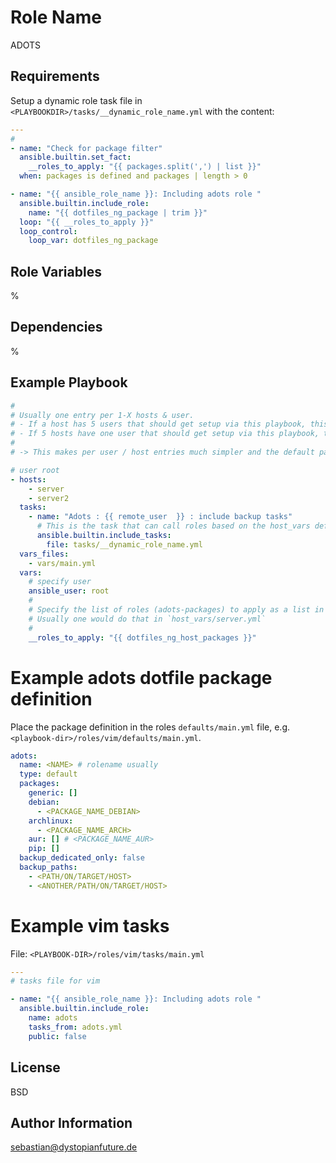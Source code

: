 Role Name
=========

ADOTS

Requirements
------------

Setup a dynamic role task file in `<PLAYBOOKDIR>/tasks/__dynamic_role_name.yml` with the content:

```yaml
---
#
- name: "Check for package filter"
  ansible.builtin.set_fact:
    __roles_to_apply: "{{ packages.split(',') | list }}"
  when: packages is defined and packages | length > 0

- name: "{{ ansible_role_name }}: Including adots role "
  ansible.builtin.include_role:
    name: "{{ dotfiles_ng_package | trim }}"
  loop: "{{ __roles_to_apply }}"
  loop_control:
    loop_var: dotfiles_ng_package
```

Role Variables
--------------

%

Dependencies
------------

%

Example Playbook
----------------

```yaml
#
# Usually one entry per 1-X hosts & user.
# - If a host has 5 users that should get setup via this playbook, this should result in 5 entries. 
# - If 5 hosts have one user that should get setup via this playbook, this should result in 1 entry.
#
# -> This makes per user / host entries much simpler and the default paradigm

# user root
- hosts:
    - server
    - server2
  tasks:
    - name: "Adots : {{ remote_user  }} : include backup tasks"
      # This is the task that can call roles based on the host_vars definition
      ansible.builtin.include_tasks:
        file: tasks/__dynamic_role_name.yml
  vars_files:
    - vars/main.yml
  vars:
    # specify user
    ansible_user: root
    #
    # Specify the list of roles (adots-packages) to apply as a list in a variable.
    # Usually one would do that in `host_vars/server.yml`
    # 
    __roles_to_apply: "{{ dotfiles_ng_host_packages }}"
```

# Example adots dotfile package definition

Place the package definition in the roles `defaults/main.yml` file, e.g. `<playbook-dir>/roles/vim/defaults/main.yml`.

```yaml
adots:
  name: <NAME> # rolename usually
  type: default
  packages:
    generic: []
    debian:
      - <PACKAGE_NAME_DEBIAN>
    archlinux:
      - <PACKAGE_NAME_ARCH>
    aur: [] # <PACKAGE_NAME_AUR>
    pip: []
  backup_dedicated_only: false
  backup_paths:
    - <PATH/ON/TARGET/HOST>
    - <ANOTHER/PATH/ON/TARGET/HOST>
```

# Example vim tasks

File: `<PLAYBOOK-DIR>/roles/vim/tasks/main.yml`

```yaml
---
# tasks file for vim

- name: "{{ ansible_role_name }}: Including adots role "
  ansible.builtin.include_role:
    name: adots
    tasks_from: adots.yml
    public: false
```

License
-------

BSD

Author Information
------------------

<sebastian@dystopianfuture.de>
